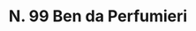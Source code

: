 ---
title: "N. 99 Ben da Perfumieri"
permalink: "/edition/plant099/"
plant-name: "N. 99"
plant-number: "099"
plant-xml: "/assets/xml/plant099.xml"
plant-img1: "/assets/img/plant099_verso.jpg"
plant-img2: "/assets/img/plant099.jpg"
plant-title: "N. 99 Ben da Perfumieri"
plant-taxon-link: "http://www.worldfloraonline.org/taxon/wfo-0000448146"
plant-taxon-content: "[Moringa alata *an aptius M. pterigosperma Gaertner?]"
layout: single-xml
---